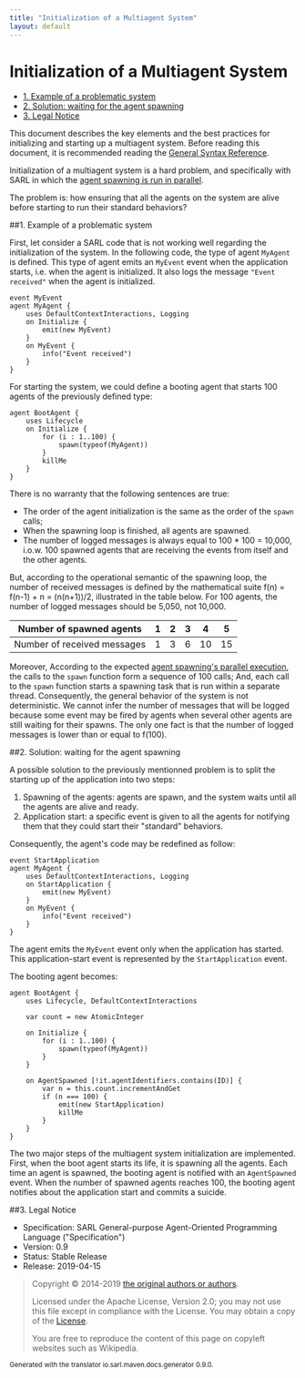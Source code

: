 ```yaml
---
title: "Initialization of a Multiagent System"
layout: default
---
```


# Initialization of a Multiagent System


<ul class="page_outline" id="page_outline">

<li><a href="#1-example-of-a-problematic-system">1. Example of a problematic system</a></li>
<li><a href="#2-solution-waiting-for-the-agent-spawning">2. Solution: waiting for the agent spawning</a></li>
<li><a href="#3-legal-notice">3. Legal Notice</a></li>

</ul>


This document describes the key elements and the best practices for initializing and starting up a multiagent system.
Before reading this document, it is recommended reading
the [General Syntax Reference](../reference/GeneralSyntax.html).

Initialization of a multiagent system is a hard problem, and specifically with SARL in which the
[agent spawning is run in parallel](./ParallelExecution.html).

The problem is: how ensuring that all the agents on the system are alive before starting to run their
standard behaviors?

##1. Example of a problematic system

First, let consider a SARL code that is not working well regarding the initialization of the system.
In the following code, the type of agent `MyAgent` is defined.
This type of agent emits an `MyEvent` event when the application starts, i.e. when the agent is initialized.
It also logs the message `"Event received"` when the agent is initialized.

```sarl
event MyEvent
agent MyAgent {
	uses DefaultContextInteractions, Logging
	on Initialize {
		emit(new MyEvent)
	}
	on MyEvent {
		info("Event received")
	}
}
```


For starting the system, we could define a booting agent that starts 100 agents of the previously defined type:

```sarl
agent BootAgent {
	uses Lifecycle
	on Initialize {
		for (i : 1..100) {
			spawn(typeof(MyAgent))
		}
		killMe
	}
}
```


There is no warranty that the following sentences are true:
* The order of the agent initialization is the same as the order of the `spawn` calls;
* When the spawning loop is finished, all agents are spawned.
* The number of logged messages is always equal to 100 * 100 = 10,000, i.o.w. 100 spawned agents that are receiving the events from itself and the other agents.

But, according to the operational semantic of the spawning loop, the number of received messages
is defined by the mathematical suite f(n) = f(n-1) + n = (n(n+1))/2, illustrated in the table below.
For 100 agents, the number of logged messages should be 5,050, not 10,000.


| Number of spawned agents    | 1 | 2 | 3 | 4  | 5  |
|-----------------------------|---|---|---|----|----|
| Number of received messages | 1 | 3 | 6 | 10 | 15 |


Moreover, According to the expected [agent spawning's parallel execution](./ParallelExecution.html), the calls to the
`spawn` function form a sequence of 100 calls; And, each call to the `spawn` function starts a spawning task that is run within a separate thread.
Consequently, the general behavior of the system is not deterministic.
We cannot infer the number of messages that will be logged because some event may be fired by agents when several
other agents are still waiting for their spawns. The only one fact is that the number of logged messages is lower than or equal to f(100).

##2. Solution: waiting for the agent spawning

A possible solution to the previously mentionned problem is to split the starting up of the application into two steps:
1. Spawning of the agents: agents are spawn, and the system waits until all the agents are alive and ready.
2. Application start: a specific event is given to all the agents for notifying them that they could start their "standard" behaviors.

Consequently, the agent's code may be redefined as follow:

```sarl
event StartApplication
agent MyAgent {
	uses DefaultContextInteractions, Logging
	on StartApplication {
		emit(new MyEvent)
	}
	on MyEvent {
		info("Event received")
	}
}
```

		
The agent emits the `MyEvent` event only when the application has started.
This application-start event is represented by the `StartApplication` event.

The booting agent becomes:

```sarl
agent BootAgent {
	uses Lifecycle, DefaultContextInteractions
	
	var count = new AtomicInteger
	
	on Initialize {
		for (i : 1..100) {
			spawn(typeof(MyAgent))
		}
	}
	
	on AgentSpawned [!it.agentIdentifiers.contains(ID)] {
		var n = this.count.incrementAndGet
		if (n === 100) {
			emit(new StartApplication)
			killMe
		}
	}
}
```


The two major steps of the multiagent system initialization are implemented.
First, when the boot agent starts its life, it is spawning all the agents.
Each time an agent is spawned, the booting agent is notified with an `AgentSpawned` event.
When the number of spawned agents reaches 100, the booting agent notifies about the application start
and commits a suicide.

##3. Legal Notice

* Specification: SARL General-purpose Agent-Oriented Programming Language ("Specification")
* Version: 0.9
* Status: Stable Release
* Release: 2019-04-15

> Copyright &copy; 2014-2019 [the original authors or authors](http://www.sarl.io/about/index.html).
>
> Licensed under the Apache License, Version 2.0;
> you may not use this file except in compliance with the License.
> You may obtain a copy of the [License](http://www.apache.org/licenses/LICENSE-2.0).
>
> You are free to reproduce the content of this page on copyleft websites such as Wikipedia.

<small>Generated with the translator io.sarl.maven.docs.generator 0.9.0.</small>